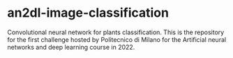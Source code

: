 # an2dl-image-classification
Convolutional neural network for plants classification. This is the repository for the first challenge hosted by Politecnico di Milano for the Artificial neural networks and deep learning course in 2022.
